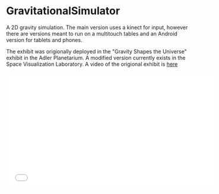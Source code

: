 GravitationalSimulator
======================

A 2D gravity simulation. The main version uses a kinect for input, however there are versions meant to run on a multitouch tables and an Android version for tablets and phones.

The exhibit was origionally deployed in the "Gravity Shapes the Universe" exhibit in the Adler Planetarium. A modified version currently exists in the Space Visualization Laboratory. A video of the origional exhibit is <a href="https://www.youtube.com/watch?v=8JES795kE08">here</a>

<iframe width="560" height="315" src="//www.youtube.com/embed/8JES795kE08" frameborder="0" allowfullscreen></iframe>
